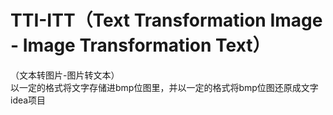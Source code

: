 # TTI-ITT（Text Transformation Image - Image Transformation Text）  
（文本转图片-图片转文本）  
以一定的格式将文字存储进bmp位图里，并以一定的格式将bmp位图还原成文字  
idea项目
